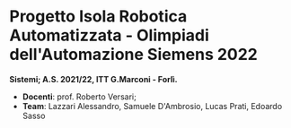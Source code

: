 # Progetto Isola Robotica Automatizzata - Olimpiadi dell'Automazione Siemens 2022

**Sistemi; A.S. 2021/22, ITT G.Marconi - Forlì.**

- **Docenti**: prof. Roberto Versari;
- **Team**: Lazzari Alessandro, Samuele D'Ambrosio, Lucas Prati, Edoardo Sasso

